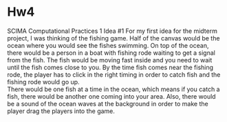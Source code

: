 # Hw4
SCIMA Computational Practices 1
Idea #1
For my first idea for the midterm project, I was thinking of the fishing game. 
Half of the canvas would be the ocean where you would see the fishes swimming. 
On top of the ocean, there would be a person in a boat with fishing rode waiting to get a signal from the fish.
The fish would be moving fast inside and you need to wait until the fish comes close to you. 
By the time fish comes near the fishing rode, the player has to click in the right timing in order to catch fish and the fishing rode would go up.  
There would be one fish at a time in the ocean, which means if you catch a fish,  there would be another one coming into your area. 
Also, there would be a sound of the ocean waves at the background in order to make the player drag the players into the game.
